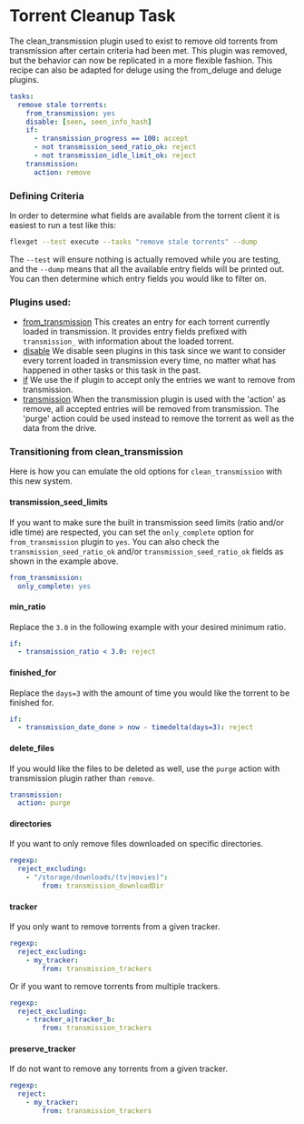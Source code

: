 # Torrent Cleanup Task

The clean_transmission plugin used to exist to remove old torrents from transmission after certain criteria had been met. This plugin was removed, but the behavior can now be replicated in a more flexible fashion. This recipe can also be adapted for deluge using the from_deluge and deluge plugins.

```yaml
tasks:
  remove stale torrents:
    from_transmission: yes
    disable: [seen, seen_info_hash]
    if:
      - transmission_progress == 100: accept
      - not transmission_seed_ratio_ok: reject
      - not transmission_idle_limit_ok: reject
    transmission:
      action: remove
```

### Defining Criteria
In order to determine what fields are available from the torrent client it is easiest to run a test like this:
```sh
flexget --test execute --tasks "remove stale torrents" --dump
```
The `--test` will ensure nothing is actually removed while you are testing, and the `--dump` means that all the available entry fields will be printed out. You can then determine which entry fields you would like to filter on.

### Plugins used:

- [from_transmission](/Plugins/from_transmission) This creates an entry for each torrent currently loaded in transmission. It provides entry fields prefixed with `transmission_` with information about the loaded torrent.
- [disable](/Plugins/disable) We disable seen plugins in this task since we want to consider every torrent loaded in transmission every time, no matter what has happened in other tasks or this task in the past.
- [if](/Plugins/if) We use the if plugin to accept only the entries we want to remove from transmission.
- [transmission](/Plugins/transmission) When the transmission plugin is used with the 'action' as remove, all accepted entries will be removed from transmission. The 'purge' action could be used instead to remove the torrent as well as the data from the drive.

### Transitioning from clean_transmission
Here is how you can emulate the old options for `clean_transmission` with this new system.

#### transmission_seed_limits
If you want to make sure the built in transmission seed limits (ratio and/or idle time) are respected, you can set the `only_complete` option for `from_transmission` plugin to `yes`. You can also check the `transmission_seed_ratio_ok` and/or `transmission_seed_ratio_ok` fields as shown in the example above.

```yaml
from_transmission:
  only_complete: yes
```

#### min_ratio
Replace the `3.0` in the following example with your desired minimum ratio.

```yaml
if:
  - transmission_ratio < 3.0: reject
```

#### finished_for
Replace the `days=3` with the amount of time you would like the torrent to be finished for.

```yaml
if:
  - transmission_date_done > now - timedelta(days=3): reject
```

#### delete_files
If you would like the files to be deleted as well, use the `purge` action with transmission plugin rather than `remove`.

```yaml
transmission:
  action: purge
```

#### directories
If you want to only remove files downloaded on specific directories.

```yaml
regexp:
  reject_excluding:
    - "/storage/downloads/(tv|movies)":
        from: transmission_downloadDir
```

#### tracker
If you only want to remove torrents from a given tracker.

```yaml
regexp:
  reject_excluding:
    - my_tracker:
        from: transmission_trackers
```
Or if you want to remove torrents from multiple trackers.
```yaml
regexp:
  reject_excluding:
    - tracker_a|tracker_b:
        from: transmission_trackers
```

#### preserve_tracker
If do not want to remove any torrents from a given tracker.

```yaml
regexp:
  reject:
    - my_tracker:
        from: transmission_trackers
```
